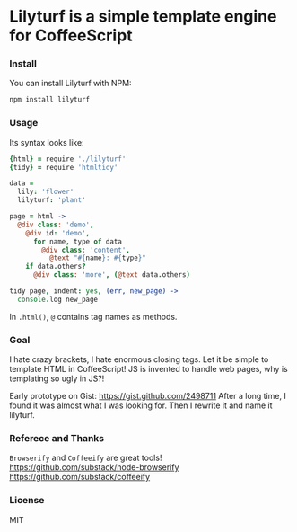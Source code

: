 
# Lilyturf is a simple template engine for CoffeeScript

### Install

You can install Lilyturf with NPM:

```bash
npm install lilyturf
```

### Usage

Its syntax looks like:

```coffee
{html} = require './lilyturf'
{tidy} = require 'htmltidy'

data =
  lily: 'flower'
  lilyturf: 'plant'

page = html ->
  @div class: 'demo',
    @div id: 'demo',
      for name, type of data
        @div class: 'content',
          @text "#{name}: #{type}"
    if data.others?
      @div class: 'more', (@text data.others)

tidy page, indent: yes, (err, new_page) ->
  console.log new_page
```

In `.html()`, `@` contains tag names as methods.

### Goal

I hate crazy brackets, I hate enormous closing tags.
Let it be simple to template HTML in CoffeeScript!
JS is invented to handle web pages, why is templating so ugly in JS?!

Early prototype on Gist: https://gist.github.com/2498711
After a long time, I found it was almost what I was looking for.
Then I rewrite it and name it lilyturf.

### Referece and Thanks

`Browserify` and `Coffeeify` are great tools!
https://github.com/substack/node-browserify
https://github.com/substack/coffeeify

### License

MIT